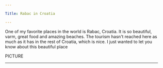 ```yaml
---

Title: Rabac in Croatia

---
```


<p1>One of my favorite places in the world is Rabac, Croatia. It is so beautiful, varm, great food and amazing beaches. 
The tourism hasn't reached here as much as it has in the rest of Croatia, which is nice. 
I just wanted to let you know about this beautiful place</p1>

PICTURE

---
